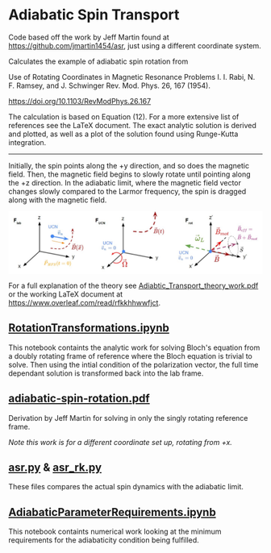 # Adiabatic Spin Transport

Code based off the work by Jeff Martin found at https://github.com/jmartin1454/asr, just using a different coordinate system.

Calculates the example of adiabatic spin rotation from

Use of Rotating Coordinates in Magnetic Resonance Problems
I. I. Rabi, N. F. Ramsey, and J. Schwinger
Rev. Mod. Phys. 26, 167 (1954).

https://doi.org/10.1103/RevModPhys.26.167

The calculation is based on Equation (12). For a more extensive list of references see the LaTeX document. The exact analytic solution is derived and plotted, as well as a plot of the solution found using Runge-Kutta integration.

----

Initially, the spin points along the +y direction, and so does the magnetic field.  Then, the magnetic field begins to slowly rotate until pointing along the +z direction.  In the adiabatic limit, where the magnetic field vector changes slowly compared to the Larmor frequency, the spin is dragged along with the magnetic field.

<p align="middle">
<img align="middle" src="./reference photos/frames.jpg" width="700" title="Different frames of reference" />  
</p>

For a full explanation of the theory see [Adiabtic_Transport_theory_work.pdf](https://github.com/eklem1/AdiabaticSpinTransp/blob/master/Adiabatic_Transport_theory_work.pdf) or the working LaTeX document at https://www.overleaf.com/read/rfkkhhwwfjct.

## [RotationTransformations.ipynb](https://github.com/eklem1/AdiabaticSpinTransp/blob/master/RotationTransformations.ipynb)
This notebook containts the analytic work for solving Bloch's equation from a doubly rotating frame of reference where the Bloch equation is trivial to solve. Then using the intial condition of the polarization vector, the full time dependant solution is transformed back into the lab frame.

## [adiabatic-spin-rotation.pdf](https://github.com/eklem1/AdiabaticSpinTransp/blob/master/adiabatic-spin-rotation.pdf)

Derivation by Jeff Martin for solving in only the singly rotating reference frame.   

*Note this work is for a different coordinate set up, rotating from +x.*

## [asr.py](https://github.com/eklem1/AdiabaticSpinTransp/blob/master/asr.py) & [asr_rk.py](https://github.com/eklem1/AdiabaticSpinTransp/blob/master/asr_rk.py)

These files compares the actual spin dynamics with the adiabatic limit.

## [AdiabaticParameterRequirements.ipynb](https://github.com/eklem1/AdiabaticSpinTransp/blob/master/AdiabaticParameterRequirements.ipynb)
This notebook containts numerical work looking at the minimum requirements for the adiabaticity condition being fulfilled.
